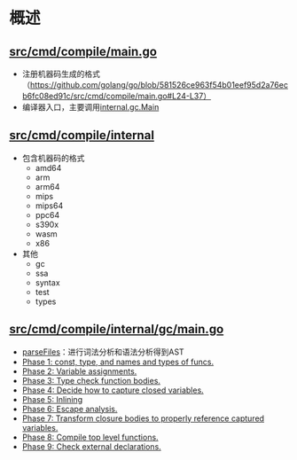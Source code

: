 # 概述

## [src/cmd/compile/main.go](https://github.com/golang/go/blob/master/src/cmd/compile/main.go)

- 注册机器码生成的格式（https://github.com/golang/go/blob/581526ce963f54b01eef95d2a76ecb6fc08ed91c/src/cmd/compile/main.go#L24-L37）
- 编译器入口，主要调用[internal.gc.Main](https://github.com/golang/go/blob/master/src/cmd/compile/main.go#L51)

## [src/cmd/compile/internal](https://github.com/golang/go/tree/master/src/cmd/compile/internal)

- 包含机器码的格式
  - amd64
  - arm
  - arm64
  - mips
  - mips64
  - ppc64
  - s390x
  - wasm
  - x86
- 其他
  - gc
  - ssa
  - syntax
  - test
  - types  

## [src/cmd/compile/internal/gc/main.go](https://github.com/golang/go/blob/master/src/cmd/compile/main.go)

- [parseFiles](https://github.com/golang/go/blob/master/src/cmd/compile/internal/gc/main.go#L511)：进行词法分析和语法分析得到AST
- [Phase 1: const, type, and names and types of funcs.](https://github.com/golang/go/blob/master/src/cmd/compile/internal/gc/main.go#L523)
- [Phase 2: Variable assignments.](https://github.com/golang/go/blob/master/src/cmd/compile/internal/gc/main.go#L540)
- [Phase 3: Type check function bodies.](https://github.com/golang/go/blob/master/src/cmd/compile/internal/gc/main.go#L552)
- [Phase 4: Decide how to capture closed variables.](https://github.com/golang/go/blob/master/src/cmd/compile/internal/gc/main.go#L583)
- [Phase 5: Inlining](https://github.com/golang/go/blob/master/src/cmd/compile/internal/gc/main.go#L583)
- [Phase 6: Escape analysis.](https://github.com/golang/go/blob/master/src/cmd/compile/internal/gc/main.go#L634)
- [Phase 7: Transform closure bodies to properly reference captured variables.](https://github.com/golang/go/blob/master/src/cmd/compile/internal/gc/main.go#L653)
- [Phase 8: Compile top level functions.](https://github.com/golang/go/blob/master/src/cmd/compile/internal/gc/main.go#L675)
- [Phase 9: Check external declarations.](https://github.com/golang/go/blob/master/src/cmd/compile/internal/gc/main.go#L710)